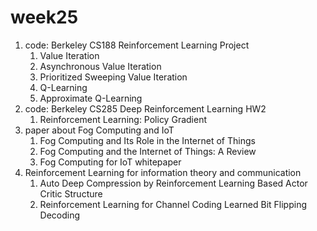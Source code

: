 # week25

1. code: Berkeley CS188 Reinforcement Learning Project
    1. Value Iteration
    2. Asynchronous Value Iteration
    3. Prioritized Sweeping Value Iteration
    4. Q-Learning
    5. Approximate Q-Learning
2. code: Berkeley CS285 Deep Reinforcement Learning HW2
    1. Reinforcement Learning: Policy Gradient
3. paper about Fog Computing and IoT
    1. Fog Computing and Its Role in the Internet of Things
    2. Fog Computing and the Internet of Things: A Review
    3. Fog Computing for IoT whitepaper
4. Reinforcement Learning for information theory and communication
    1. Auto Deep Compression by Reinforcement Learning Based Actor Critic Structure
    2. Reinforcement Learning for Channel Coding Learned Bit Flipping Decoding